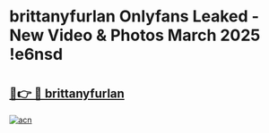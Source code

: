 # brittanyfurlan Onlyfans Leaked - New Video & Photos March 2025 !e6nsd

# <h2><a href="https://4k9ndv.iuczelnia.edu.pl?title=brittanyfurlan&ref=e6nsd">🔗👉 🔴 brittanyfurlan</a></h2>

[![acn](https://github.com/user-attachments/assets/0f9c940e-d8b0-45ae-aac7-cd30a18b3e1c)](https://4k9ndv.iuczelnia.edu.pl?title=brittanyfurlan&ref=e6nsd)

